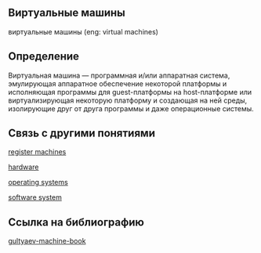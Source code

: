 ## Виртуальные машины
виртуальные машины (eng: virtual machines) 

## Определение
Виртуальная машина — программная и/или аппаратная система, эмулирующая аппаратное обеспечение некоторой платформы и исполняющая программы для guest-платформы на host-платформе или виртуализирующая некоторую платформу и создающая на ней среды, изолирующие друг от друга программы и даже операционные системы.

## Связь с другими понятиями

[register machines](https://github.com/vernikkkkkkkkkkkkkkkkkkk/concept/blob/main/virtual%20machines/register%20machines/register%20machines.md)

[hardware](https://github.com/vernikkkkkkkkkkkkkkkkkkk/concept/blob/main/virtual%20machines/virtual%20machines/hardware.md)

[operating systems](https://github.com/vernikkkkkkkkkkkkkkkkkkk/concept/blob/main/virtual%20machines/virtual%20machines/operating%20systems.md)

[software system](https://github.com/vernikkkkkkkkkkkkkkkkkkk/concept/blob/main/virtual%20machines/virtual%20machines/software%20system.md)

## Cсылка на библиографию
[gultyaev-machine-book](https://github.com/vernikkkkkkkkkkkkkkkkkkk/concept/blob/main/bibliography/gultyaev-machine-book.md)

